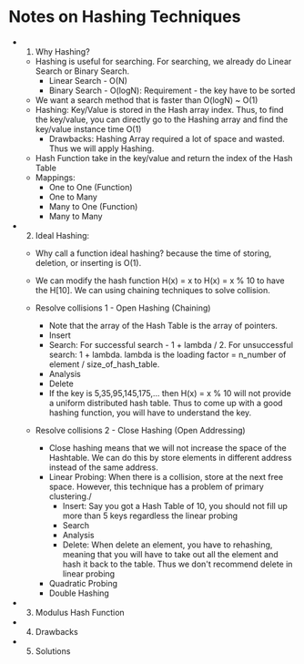# Notes on Hashing Techniques
- 1. Why Hashing?
    - Hashing is useful for searching. For searching, we already do Linear Search or Binary Search.
        - Linear Search - O(N)
        - Binary Search - O(logN): Requirement - the key have to be sorted
    - We want a search method that is faster than O(logN) ~ O(1)
    - Hashing: Key/Value is stored in the Hash array index. Thus, to find the key/value, you can directly go to the Hashing array and find the key/value instance time O(1)
        - Drawbacks: Hashing Array required a lot of space and wasted. Thus we will apply Hashing.
    - Hash Function take in the key/value and return the index of the Hash Table
    - Mappings:
        - One to One (Function)
        - One to Many
        - Many to One (Function)
        - Many to Many

- 2. Ideal Hashing:
    - Why call a function ideal hashing? because the time of storing, deletion, or inserting is O(1).
    - We can modify the hash function H(x) = x to H(x) = x % 10 to have the H[10]. We can using chaining techniques to solve collision.
    - Resolve collisions 1 - Open Hashing (Chaining)
        - Note that the array of the Hash Table is the array of pointers.
        - Insert 
        - Search: For successful search - 1 + lambda / 2. For unsuccessful search: 1 + lambda. lambda is the loading factor = n_number of element  / size_of_hash_table.
        - Analysis
        - Delete
        - If the key is 5,35,95,145,175,... then H(x) = x % 10 will not provide a uniform distributed hash table. Thus to come up with a good hashing function, you will have to understand the key.
    
    - Resolve collisions 2 - Close Hashing (Open Addressing)
        - Close hashing means that we will not increase the space of the Hashtable. We can do this by store elements in different address instead of the same address.
        - Linear Probing: When there is a collision, store at the next free space. However, this technique has a problem of primary clustering./
            - Insert: Say you got a Hash Table of 10, you should not fill up more than 5 keys regardless the linear probing
            - Search
            - Analysis
            - Delete: When delete an element, you have to rehashing, meaning that you will have to take out all the element and hash it back to the table.
            Thus we don't recommend delete in linear probing
        - Quadratic Probing
        - Double Hashing


- 3. Modulus Hash Function
- 4. Drawbacks
- 5. Solutions 